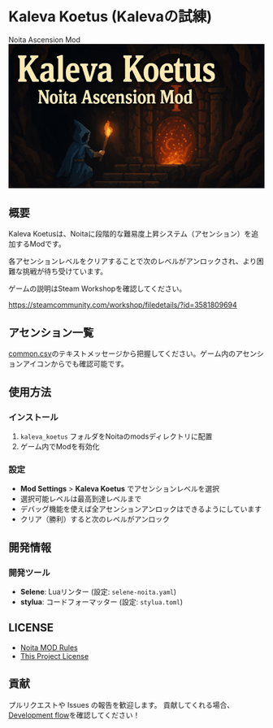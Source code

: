 # Kaleva Koetus (Kalevaの試練)

Noita Ascension Mod
![サムネイル](/workshop_preview_image.png)

## 概要

Kaleva Koetusは、Noitaに段階的な難易度上昇システム（アセンション）を追加するModです。

各アセンションレベルをクリアすることで次のレベルがアンロックされ、より困難な挑戦が待ち受けています。

ゲームの説明はSteam Workshopを確認してください。

<https://steamcommunity.com/workshop/filedetails/?id=3581809694>

## アセンション一覧

[common.csv](/files/translations/common.csv)のテキストメッセージから把握してください。ゲーム内のアセンションアイコンからでも確認可能です。

## 使用方法

### インストール

1. `kaleva_koetus` フォルダをNoitaのmodsディレクトリに配置
2. ゲーム内でModを有効化

### 設定

- **Mod Settings** > **Kaleva Koetus** でアセンションレベルを選択
- 選択可能レベルは最高到達レベルまで
- デバッグ機能を使えば全アセンションアンロックはできるようにしています
- クリア（勝利）すると次のレベルがアンロック

## 開発情報

### 開発ツール

- **Selene**: Luaリンター (設定: `selene-noita.yaml`)
- **stylua**: コードフォーマッター (設定: `stylua.toml`)

## LICENSE

- [Noita MOD Rules](/docs/NOITA_MOD_RULES.md)
- [This Project License](/docs/LICENSE.md)

## 貢献

プルリクエストや Issues の報告を歓迎します。
貢献してくれる場合、[Development flow](/docs/operation/development_flow.md)を確認してください！
